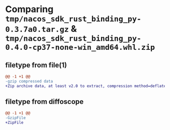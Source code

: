 # Comparing `tmp/nacos_sdk_rust_binding_py-0.3.7a0.tar.gz` & `tmp/nacos_sdk_rust_binding_py-0.4.0-cp37-none-win_amd64.whl.zip`

## filetype from file(1)

```diff
@@ -1 +1 @@
-gzip compressed data
+Zip archive data, at least v2.0 to extract, compression method=deflate
```

## filetype from diffoscope

```diff
@@ -1 +1 @@
-GzipFile
+ZipFile
```

